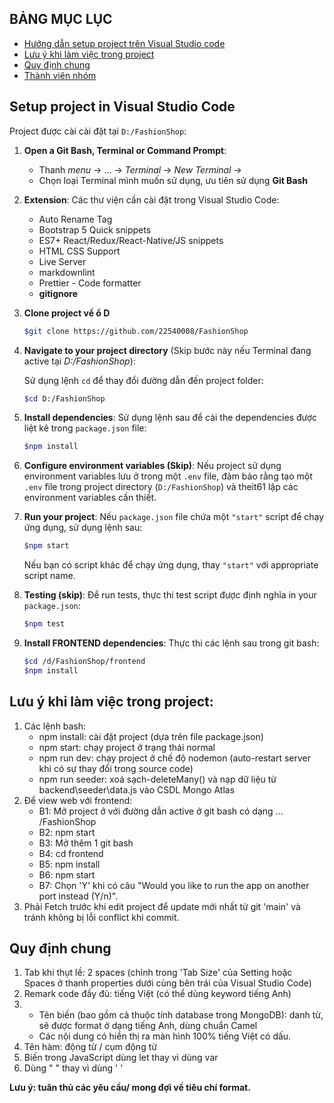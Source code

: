 ## BẢNG MỤC LỤC

* [Hướng dẫn setup project trên Visual Studio code](#SetupProjectinVisualStudioCode)
* [Lưu ý khi làm việc trong project](#projectnotice)
* [Quy định chung](#quydinhchung)
* [Thành viên nhóm](#thanhvien)
<!-- * [ ](#giangvien) -->
<!-- * [ Đồ án môn học](#doan) -->

## Setup project in Visual Studio Code

<a name="SetupProjectinVisualStudioCode"></a>
Project được cài cài đặt tại `D:/FashionShop`:

1. **Open a Git Bash, Terminal or Command Prompt**:
   * Thanh _menu_ &rarr; ... &rarr; _Terminal_ -> _New Terminal_ &rarr;
   * Chọn loại Terminal mình muốn sử dụng, ưu tiên sử dụng **Git Bash**

2. **Extension**:
   Các thư viện cần cài đặt trong Visual Studio Code:
   * Auto Rename Tag
   * Bootstrap 5 Quick snippets
   * ES7+ React/Redux/React-Native/JS snippets
   * HTML CSS Support
   * Live Server
   * markdownlint
   * Prettier - Code formatter
   * **gitignore**

3. **Clone project về ổ D**
   ```bash
   $git clone https://github.com/22540008/FashionShop
   ```

4. **Navigate to your project directory** (Skip bước này nếu Terminal đang active tại _D:/FashionShop_):

   Sử dụng lệnh `cd` để thay đổi đường dẫn đến project folder:

   ```bash
   $cd D:/FashionShop
   ```

5. **Install dependencies**:
   Sử dụng lệnh sau để cài the dependencies được liệt kê trong `package.json` file:

   ```bash
   $npm install
   ```

6. **Configure environment variables (Skip)**:
   Nếu project sử dụng environment variables lưu ở trong một `.env` file, đảm bảo rằng tạo một `.env` file trong project directory (`D:/FashionShop`)  và theit61 lập các environment variables cần thiết.

7. **Run your project**:
   Nếu `package.json` file chứa một `"start"` script để chạy ứng dụng, sử dụng lệnh sau:

   ```bash
   $npm start
   ```

   Nếu bạn có script khác để chạy ứng dụng, thay `"start"` với appropriate script name.

8. **Testing (skip)**:
   Để run tests, thực thi test script được định nghĩa in your `package.json`:

   ```bash
   $npm test
   ```

9. **Install FRONTEND dependencies**:
   Thực thi các lệnh sau trong git bash:

   ```bash
   $cd /d/FashionShop/frontend
   $npm install
   ```



## Lưu ý khi làm việc trong project:

<a name="projectnotice"></a>

1. Các lệnh bash:
   * npm install: cài đặt project (dựa trên file package.json)
   * npm start: chạy project ở trạng thái normal
   * npm run dev: chạy project ở chế độ nodemon (auto-restart server khi có sự thay đổi trong source code)
   * npm run seeder: xoá sạch-deleteMany() và nạp dữ liệu từ backend\seeder\data.js vào CSDL Mongo Atlas
2. Để view web với frontend:
   * B1: Mở project ở với đường dẫn active ở git bash có dạng ... /FashionShop
   * B2: npm start
   * B3: Mở thêm 1 git bash
   * B4: cd frontend
   * B5: npm install
   * B6: npm start
   * B7: Chọn 'Y' khi có câu "Would you like to run the app on another port instead (Y/n)".
3. Phải Fetch trước khi edit project để update mới nhất từ git 'main' và tránh không bị lỗi conflict khi commit.

## Quy định chung

<a name="quydinhchung"></a>

1. Tab khi thụt lề: 2 spaces (chỉnh trong 'Tab Size' của Setting hoặc Spaces ở thanh properties dưới cùng bên trái của Visual Studio Code)
2. Remark code đầy đủ: tiếng Việt (có thể dùng keyword tiếng Anh)
3. * Tên biến (bao gồm cả thuộc tính database trong MongoDB): danh từ, sẽ được format ở dạng tiếng Anh, dùng chuẩn Camel
   * Các nội dung có hiển thị ra màn hình 100% tiếng Việt có dấu.
4. Tên hàm: động từ / cụm động từ
5. Biến trong JavaScript dùng let thay vì dùng var
6. Dùng " " thay vì dùng ' '

**Lưu ý: tuân thủ các yêu cầu/ mong đợi về tiêu chí format.**

